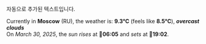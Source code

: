 
자동으로 추가된 텍스트입니다.

<!--START_SECTION:weather:moscow-->
Currently in **Moscow** (RU), the weather is: **9.3°C** (feels like **8.5°C**), ***overcast clouds***<br/>
On *March 30, 2025*, the *sun rises* at 🌅**06:05** and *sets* at 🌇**19:02**.
<!--END_SECTION:weather-->
